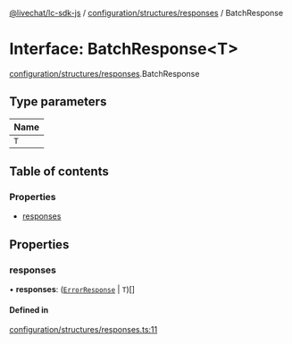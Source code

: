 [@livechat/lc-sdk-js](../README.md) / [configuration/structures/responses](../modules/configuration_structures_responses.md) / BatchResponse

# Interface: BatchResponse<T\>

[configuration/structures/responses](../modules/configuration_structures_responses.md).BatchResponse

## Type parameters

| Name |
| :------ |
| `T` |

## Table of contents

### Properties

- [responses](configuration_structures_responses.BatchResponse.md#responses)

## Properties

### responses

• **responses**: ([`ErrorResponse`](configuration_structures_responses.ErrorResponse.md) \| `T`)[]

#### Defined in

[configuration/structures/responses.ts:11](https://github.com/livechat/lc-sdk-js/blob/25e113d/src/configuration/structures/responses.ts#L11)
